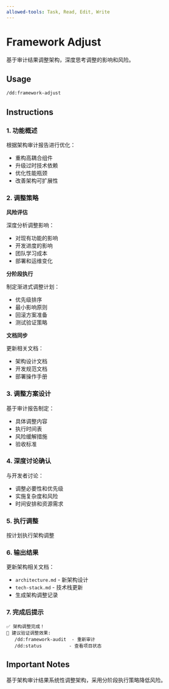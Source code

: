 ```yaml
---
allowed-tools: Task, Read, Edit, Write
---
```


# Framework Adjust

基于审计结果调整架构，深度思考调整的影响和风险。

## Usage

```bash
/dd:framework-adjust
```

## Instructions

### 1. 功能概述

根据架构审计报告进行优化：

- 重构高耦合组件
- 升级过时技术依赖
- 优化性能瓶颈
- 改善架构可扩展性

### 2. 调整策略

**风险评估**

深度分析调整影响：

- 对现有功能的影响
- 开发进度的影响
- 团队学习成本
- 部署和运维变化

**分阶段执行**

制定渐进式调整计划：

- 优先级排序
- 最小影响原则
- 回滚方案准备
- 测试验证策略

**文档同步**

更新相关文档：

- 架构设计文档
- 开发规范文档
- 部署操作手册

### 3. 调整方案设计

基于审计报告制定：

- 具体调整内容
- 执行时间表
- 风险缓解措施
- 验收标准

### 4. 深度讨论确认

与开发者讨论：

- 调整必要性和优先级
- 实施复杂度和风险
- 时间安排和资源需求

### 5. 执行调整

按计划执行架构调整

### 6. 输出结果

更新架构相关文档：

- `architecture.md` - 新架构设计
- `tech-stack.md` - 技术栈更新
- 生成架构调整记录

### 7. 完成后提示

```
✅ 架构调整完成！
📝 建议验证调整效果:
   /dd:framework-audit  - 重新审计
   /dd:status          - 查看项目状态
```

## Important Notes

基于架构审计结果系统性调整架构，采用分阶段执行策略降低风险。
